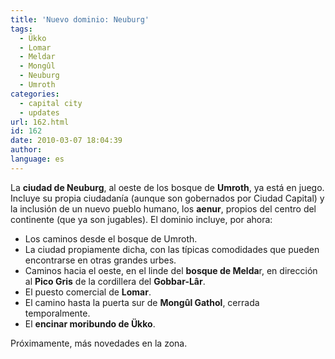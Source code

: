 ```yaml
---
title: 'Nuevo dominio: Neuburg'
tags:
  - Ükko
  - Lomar
  - Meldar
  - Mongûl
  - Neuburg
  - Umroth
categories:
  - capital city
  - updates
url: 162.html
id: 162
date: 2010-03-07 18:04:39
author:
language: es
---
```


La **ciudad de Neuburg**, al oeste de los bosque de **Umroth**, ya está en juego. Incluye su propia ciudadanía (aunque son gobernados por Ciudad Capital) y la inclusión de un nuevo pueblo humano, los **aenur**, propios del centro del continente (que ya son jugables). El dominio incluye, por ahora:

*   Los caminos desde el bosque de Umroth.
*   La ciudad propiamente dicha, con las típicas comodidades que pueden encontrarse en otras grandes urbes.
*   Caminos hacia el oeste, en el linde del **bosque de Melda**r, en dirección al **Pico Gris** de la cordillera del **Gobbar-Lâr**.
*   El puesto comercial de **Lomar**.
*   El camino hasta la puerta sur de **Mongûl Gathol**, cerrada temporalmente.
*   El **encinar moribundo de Ükko**.

Próximamente, más novedades en la zona.
